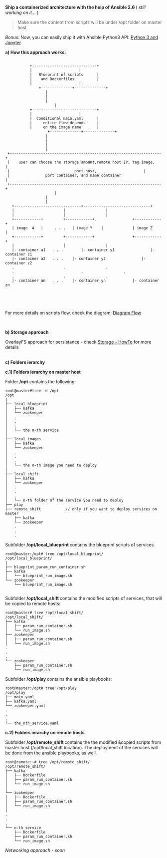<b> Ship a containerized architecture with the help of Ansible 2.6 </b>
(<i> still working on it... </i>)

> Make sure the content from scripts will be under /opt folder on master host

<i> Bonus: </i> Now, you can easily ship it with Ansible Python3 API: [Python 3 and Jupyter](https://github.com/LorenvXn/mu3/tree/master/Jupyter_approach)


<b> a) How this approach works: </b>

```

		   +-----------------------------+
		   |			         |
		   |   Blueprint of scripts      |
		   |	and Dockerfiles          |
		   |			         |	
	           +--------------+--------------+	
				  |
				  |
				  |
			          |
		   +-----------------------------+
		   |			         |
		   |  Conditional main.yaml      |   	 
		   |     entire flow depends     |
		   |     on the image name       |
                   +--------------+--------------+
				  | 
				  |
				  |
				  |
 +--------------------------------------------------------------------+
 |    user can choose the storage amount,remote host IP, tag image,   |
 |                             port host,    			      | 
 |                port container, and name container                  |
 +--------------------------------------------------------------------+
			          |	
				  |
				  |
   +------------------------------+------------------------------+
   |			          |			         |
   |			          |			         |
   +------------+		  +------------+.                +------------+
   | image  A   | 	  . . .   | image Y    |	         | image Z    |  
   +------------+		  +------------+                 +------------+
   |			          |			         |
   |- container a1   . . .        |- container y1                |- container z1 
   |- container a2   . . .	  |- container y2                |- container z2
   .			          .			         .
   .                              .			         .
   .			          .			         .
   |- container an   . . .	  |- container yn	         |- container zn



```

</br> 

For more details on scripts flow, check the diagram: [Diagram Flow](https://github.com/LorenvXn/mu3/blob/master/flow.txt) 

</br> 

<b> b) Storage approach </b>

OverlayFS approach for persistance  - check [Storage - HowTo](https://github.com/LorenvXn/mu3/blob/master/storage/HowTo.md) for more details

</br> 
<b> c) Folders ierarchy </b>


 
<b> c.1) Folders ierarchy on master host </b>

Folder <b>/opt</b> contains the following: 
```
root@master#tree -d /opt
/opt
|
├── local_blueprint
│   ├── kafka
│   └── zookeeper
│   .
│   .
│   .
│   └── the n-th service 
│
├── local_images
│   ├── kafka
│   └── zookeeper
│   .
│   .
│   .
│   └── the n-th image you need to deploy
|
├── local_shift
│   ├── kafka
│   └── zookeeper
│   .
│   .
│   .
│   └── n-th folder of the service you need to deploy
├── play
├── remote_shift           // only if you want to deploy services on master 
    ├── kafka
    └── zookeeper
    .
    .
    .
```

Subfolder <b> /opt/local_blueprint </b> contains the blueprint scripts of services

```
root@master:/opt# tree /opt/local_blueprint/
/opt/local_blueprint/
|
├── blueprint_param_run_container.sh
├── kafka
│   └── blueprint_run_image.sh
└── zookeeper
    └── blueprint_run_image.sh


```

Subfolder  <b> /opt/local_shift </b> contains the modified scripts of services,
that will be copied to remote hosts:

```
root@master# tree /opt/local_shift/
/opt/local_shift/
├── kafka
│   ├── param_run_container.sh
│   └── run_image.sh
├── zookeeper
│   ├── param_run_container.sh
│   └── run_image.sh
.
.
.
└── zookeeper
    ├── param_run_container.sh
    └── run_image.sh

```

Subfolder <b> /opt/play </b> contains the ansible playbooks:

```
root@master:/opt# tree /opt/play
/opt/play
├── main.yaml
├── kafka.yaml
└── zookeeper.yaml
.
.
.
└── the_nth_service.yaml

```

<b> c.2) Folders ierarchy on remote hosts </b>


Subfolder <b> /opt/remote_shift </b> contains the the modified &copied scripts from master host (/opt/local_shift location).
The deployment of the services will be done from the ansible playbooks, as well. 

```
root@remote:~# tree /opt/remote_shift/
/opt/remote_shift/
├── kafka
│   ├── Dockerfile
│   ├── param_run_container.sh
│   └── run_image.sh
│ 
└── zookeeper
│   ├── Dockerfile
│   ├── param_run_container.sh
│   └── run_image.sh
│
.
.
.
└── n-th service
    ├── Dockerfile
    ├── param_run_container.sh
    └── run_image.sh

```


<i> Networking approach - soon </i> 



